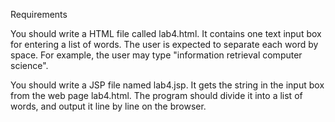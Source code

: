 Requirements 

You should write a HTML file called lab4.html. It contains one text input box
for entering a list of words. The user is expected to separate each word by
space. For example, the user may type "information retrieval computer science".

You should write a JSP file named lab4.jsp. It gets the string in the input box
from the web page lab4.html. The program should divide it into a list of words,
and output it line by line on the browser.
